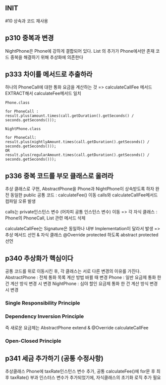 ## INIT
#10 상속과 코드 재사용
## p310 중복과 변경
NightPhone은 Phone에 강하게 결합되어 있다. 
List<PhoneCall> 의 추가가 Phone에서만 존재
코드 중복을 해결하기 위해 추상화에 의존한다 

## p333 차이를 메서드로 추출하라
하나의 PhoneCall에 대한 통화 요금을 계산하는 것 
=> calculateCallFee 메서드 EXTRACT해서 calculateFee메서드 일치
```
Phone.class

for PhoneCall :
result.plus(amount.times(call.getDuration().getSeconds() / seconds.getSeconds()));

NightPhone.class

for PhoneCall:
result.plus(nightlyAmount.times(call.getDuration().getSeconds() / seconds.getSeconds()));
OR
result.plus(regularAmount.times(call.getDuration().getSeconds() / seconds.getSeconds()));

```
## p336 중복 코드를 부모 클래스로 올려라 
추상 클래스로 구현, AbstractPhone을 Phone과 NightPhone이 상속받도록 하자
완전 동일한 public 공통 코드 : calculateFee() 이동
calls와 calculateCallFee메서드 컴파일 오류 발생

calls는 private인스턴스 변수 (어차피 공통 인스턴스 변수) 이동
=> 각 자식 클래스 : Phone의 PhoneCall, List<PhoneCall> 관련 메서드 삭제

calculateCallFee는 Signature은 동일하나 내부 Implementation이 달라서 발생 
 => 추상 메서드 선언 & 자식 클래스 @Override protected 하도록 abstract protected 선언 

## p340 추상화가 핵심이다
공통 코드를 위로 이동시킨 후, 각 클래스는 서로 다른 변경의 이유를 가진다.
AbstractPhone : 전체 통화 목록 계산 방법 바뀔 때 변경 
Phone : 일반 요금제 통화 한 건 계산 방식 변경 시 변경 
NightPhone : 심야 할인 요금제 통화 한 건 계산 방식 변경 시 변경 

### Single Responsibility Principle
### Dependency Inversion Principle 
즉 새로운 요금제는 AbstractPhone extend & @Override calculateCallFee 
### Open-Closed Principle

## p341 세금 추가하기 (공통 수정사항)
추상클래스 Phone에 taxRate인스턴스 변수 추가, 공통 calculateFee()에 for문 후 최후 taxRate() 부과
인스터스 변수가 추가되었기에, 자식클래스의 초기화 로직 추가 필요